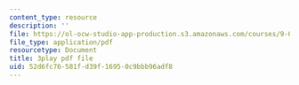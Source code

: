 ```yaml
---
content_type: resource
description: ''
file: https://ol-ocw-studio-app-production.s3.amazonaws.com/courses/9-00sc-introduction-to-psychology-fall-2011/52d6fc76581fd39f16950c9bbb96adf8_qZdm4mpQA_8.pdf
file_type: application/pdf
resourcetype: Document
title: 3play pdf file
uid: 52d6fc76-581f-d39f-1695-0c9bbb96adf8
---
```

